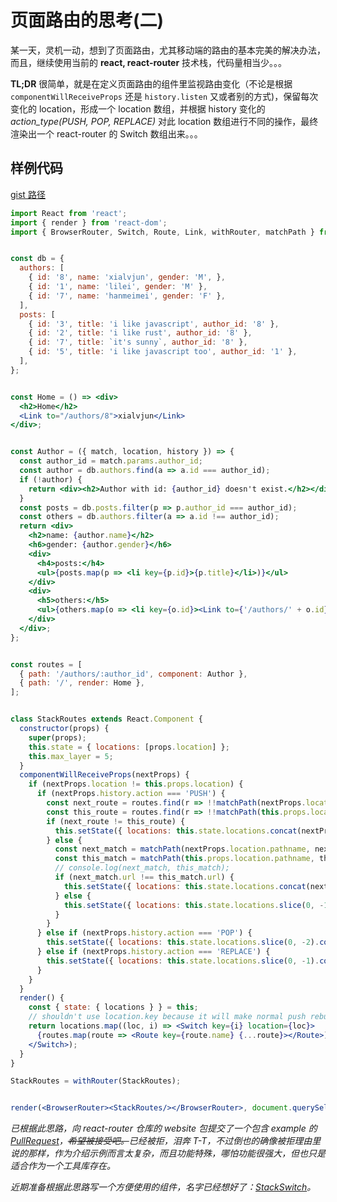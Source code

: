 # 页面路由的思考(二)

某一天，灵机一动，想到了页面路由，尤其移动端的路由的基本完美的解决办法，而且，继续使用当前的 **react, react-router** 技术栈，代码量相当少。。。

**TL;DR** 很简单，就是在定义页面路由的组件里监视路由变化（不论是根据 `componentWillReceiveProps` 还是 `history.listen` 又或者别的方式)，保留每次变化的 location，形成一个 location 数组，并根据 history 变化的 *action_type(PUSH, POP, REPLACE)* 对此 location 数组进行不同的操作，最终渲染出一个 react-router 的 Switch 数组出来。。。

## 样例代码

[gist 路径](https://gist.github.com/xialvjun/161d907d583688b17308fec28743b137)

```jsx
import React from 'react';
import { render } from 'react-dom';
import { BrowserRouter, Switch, Route, Link, withRouter, matchPath } from 'react-router-dom';


const db = {
  authors: [
    { id: '8', name: 'xialvjun', gender: 'M', },
    { id: '1', name: 'lilei', gender: 'M' },
    { id: '7', name: 'hanmeimei', gender: 'F' },
  ],
  posts: [
    { id: '3', title: 'i like javascript', author_id: '8' },
    { id: '2', title: 'i like rust', author_id: '8' },
    { id: '7', title: `it's sunny`, author_id: '8' },
    { id: '5', title: 'i like javascript too', author_id: '1' },
  ],
};


const Home = () => <div>
  <h2>Home</h2>
  <Link to="/authors/8">xialvjun</Link>
</div>;


const Author = ({ match, location, history }) => {
  const author_id = match.params.author_id;
  const author = db.authors.find(a => a.id === author_id);
  if (!author) {
    return <div><h2>Author with id: {author_id} doesn't exist.</h2></div>;
  }
  const posts = db.posts.filter(p => p.author_id === author_id);
  const others = db.authors.filter(a => a.id !== author_id);
  return <div>
    <h2>name: {author.name}</h2>
    <h6>gender: {author.gender}</h6>
    <div>
      <h4>posts:</h4>
      <ul>{posts.map(p => <li key={p.id}>{p.title}</li>)}</ul>
    </div>
    <div>
      <h5>others:</h5>
      <ul>{others.map(o => <li key={o.id}><Link to={'/authors/' + o.id}>{o.name}</Link></li>)}</ul>
    </div>
  </div>;
};


const routes = [
  { path: '/authors/:author_id', component: Author },
  { path: '/', render: Home },
];


class StackRoutes extends React.Component {
  constructor(props) {
    super(props);
    this.state = { locations: [props.location] };
    this.max_layer = 5;
  }
  componentWillReceiveProps(nextProps) {
    if (nextProps.location != this.props.location) {
      if (nextProps.history.action === 'PUSH') {
        const next_route = routes.find(r => !!matchPath(nextProps.location.pathname, r));
        const this_route = routes.find(r => !!matchPath(this.props.location.pathname, r));
        if (next_route != this_route) {
          this.setState({ locations: this.state.locations.concat(nextProps.location).slice(-this.max_layer) });
        } else {
          const next_match = matchPath(nextProps.location.pathname, next_route);
          const this_match = matchPath(this.props.location.pathname, this_route);
          // console.log(next_match, this_match);
          if (next_match.url !== this_match.url) {
            this.setState({ locations: this.state.locations.concat(nextProps.location).slice(-this.max_layer) });
          } else {
            this.setState({ locations: this.state.locations.slice(0, -1).concat(nextProps.location).slice(-this.max_layer) });
          }
        }
      } else if (nextProps.history.action === 'POP') {
        this.setState({ locations: this.state.locations.slice(0, -2).concat(nextProps.location).slice(-this.max_layer) });
      } else if (nextProps.history.action === 'REPLACE') {
        this.setState({ locations: this.state.locations.slice(0, -1).concat(nextProps.location).slice(-this.max_layer) });
      }
    }
  }
  render() {
    const { state: { locations } } = this;
    // shouldn't use location.key because it will make normal push rebuild almost whole page
    return locations.map((loc, i) => <Switch key={i} location={loc}>
      {routes.map(route => <Route key={route.name} {...route}></Route>)}
    </Switch>);
  }
}

StackRoutes = withRouter(StackRoutes);


render(<BrowserRouter><StackRoutes/></BrowserRouter>, document.querySelector('#root'));
```

*已根据此思路，向 react-router 仓库的 website 包提交了一个包含 example 的 [PullRequest](https://github.com/ReactTraining/react-router/pull/5835)，~~希望被接受吧。~~已经被拒，泪奔 T-T，不过倒也的确像被拒理由里说的那样，作为介绍示例而言太复杂，而且功能特殊，哪怕功能很强大，但也只是适合作为一个工具库存在。*

*近期准备根据此思路写一个方便使用的组件，名字已经想好了：[StackSwitch](https://github.com/xialvjun/stack-switch)。*

